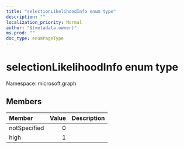 ```yaml
---
title: "selectionLikelihoodInfo enum type"
description: ""
localization_priority: Normal
author: "$(metadata.owner)"
ms.prod: ""
doc_type: enumPageType
---
```


# selectionLikelihoodInfo enum type

Namespace: microsoft.graph

## Members

| Member       | Value | Description |
| :----------- | ----: | :---------- |
| notSpecified | 0     |             |
| high         | 1     |             |
